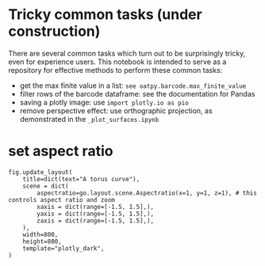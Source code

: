 # Tricky common tasks (under construction)

There are several common tasks which turn out to be surprisingly tricky, even for experience users.  This notebook is intended to serve as a repository for effective methods to perform these common tasks:

- get the max finite value in a list: `see oatpy.barcode.max_finite_value`
- filter rows of the barcode dataframe: see the documentation for Pandas
- saving a plotly image: use `import plotly.io as pio`
- remove perspective effect: use orthographic projection, as demonstrated in the `_plot_surfaces.ipynb`


# set aspect ratio
```
fig.update_layout( 
    title=dict(text="A torus curve"),
    scene = dict(
        aspectratio=go.layout.scene.Aspectratio(x=1, y=1, z=1), # this controls aspect ratio and zoom
        xaxis = dict(range=[-1.5, 1.5],),
        yaxis = dict(range=[-1.5, 1.5],),
        zaxis = dict(range=[-1.5, 1.5],),                
    ),
    width=800, 
    height=800,
    template="plotly_dark",
)    
```